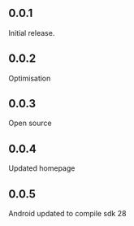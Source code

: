 ## 0.0.1
Initial release.

## 0.0.2
Optimisation

## 0.0.3 
Open source 

## 0.0.4
Updated homepage

## 0.0.5
Android updated to compile sdk 28